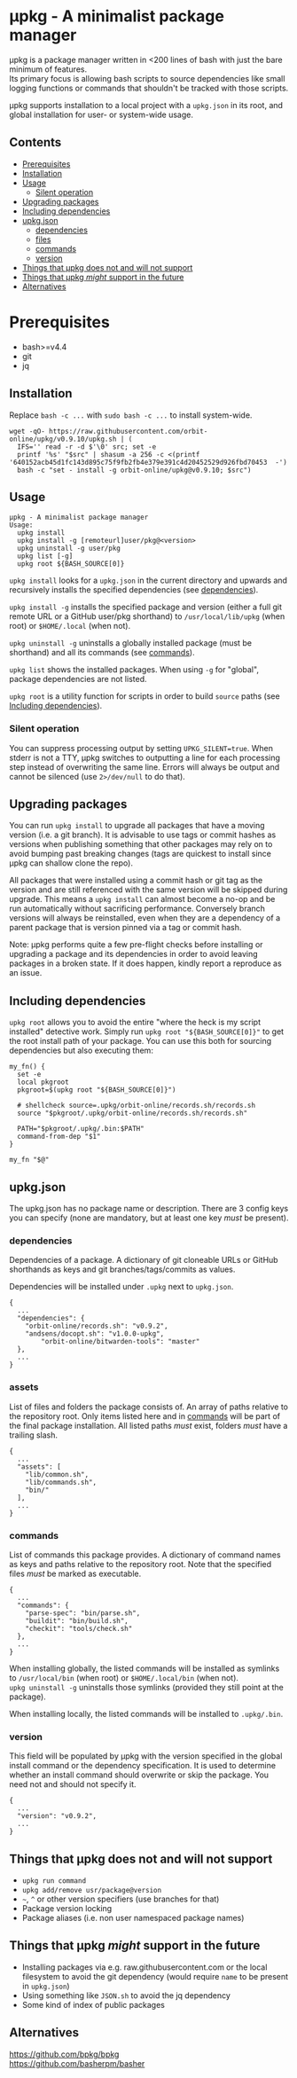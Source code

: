 # μpkg - A minimalist package manager

μpkg is a package manager written in <200 lines of bash with just the bare
minimum of features.  
Its primary focus is allowing bash scripts to source dependencies like small
logging functions or commands that shouldn't be tracked with those scripts.

μpkg supports installation to a local project with a `upkg.json` in its root,
and global installation for user- or system-wide usage.

## Contents

- [Prerequisites](#prerequisites)
- [Installation](#installation)
- [Usage](#usage)
  - [Silent operation](#silent-operation)
- [Upgrading packages](#upgrading-packages)
- [Including dependencies](#including-dependencies)
- [upkg.json](#upkg-json)
  - [dependencies](#dependencies)
  - [files](#files)
  - [commands](#commands)
  - [version](#version)
- [Things that μpkg does not and will not support](#things-that-μpkg-does-not-and-will-not-support)
- [Things that μpkg _might_ support in the future](#things-that-μpkg-might-support-in-the-future)
- [Alternatives](#alternatives)

# Prerequisites

- bash>=v4.4
- git
- jq

## Installation

Replace `bash -c ...` with `sudo bash -c ...` to install system-wide.

```
wget -qO- https://raw.githubusercontent.com/orbit-online/upkg/v0.9.10/upkg.sh | (
  IFS='' read -r -d $'\0' src; set -e
  printf '%s' "$src" | shasum -a 256 -c <(printf '640152acb45d1fc143d895c75f9fb2fb4e379e391c4d20452529d926fbd70453  -')
  bash -c "set - install -g orbit-online/upkg@v0.9.10; $src")
```

## Usage

```
μpkg - A minimalist package manager
Usage:
  upkg install
  upkg install -g [remoteurl]user/pkg@<version>
  upkg uninstall -g user/pkg
  upkg list [-g]
  upkg root ${BASH_SOURCE[0]}
```

`upkg install` looks for a `upkg.json` in the current directory and upwards and
recursively installs the specified dependencies (see
[dependencies](#dependencies)).

`upkg install -g` installs the specified package and version (either a full git
remote URL or a GitHub user/pkg shorthand) to `/usr/local/lib/upkg` (when root)
or `$HOME/.local` (when not).

`upkg uninstall -g` uninstalls a globally installed package (must be shorthand)
and all its commands (see [commands](#commands)).

`upkg list` shows the installed packages. When using `-g` for "global", package
dependencies are not listed.

`upkg root` is a utility function for scripts in order to build `source` paths
(see [Including dependencies](#including-dependencies)).

### Silent operation

You can suppress processing output by setting `UPKG_SILENT=true`.
When stderr is not a TTY, μpkg switches to outputting a line for each processing
step instead of overwriting the same line.
Errors will always be output and cannot be silenced (use `2>/dev/null` to do
that).

## Upgrading packages

You can run `upkg install` to upgrade all packages that have a moving version
(i.e. a git branch). It is advisable to use tags or commit hashes as versions
when publishing something that other packages may rely on to avoid bumping past
breaking changes (tags are quickest to install since μpkg can shallow clone the
repo).

All packages that were installed using a commit hash or git tag as the version
and are still referenced with the same version will be skipped during upgrade.
This means a `upkg install` can almost become a no-op and be run automatically
without sacrificing performance. Conversely branch versions will always be
reinstalled, even when they are a dependency of a parent package that is version
pinned via a tag or commit hash.

Note: μpkg performs quite a few pre-flight checks before installing or upgrading
a package and its dependencies in order to avoid leaving packages in a broken
state. If it does happen, kindly report a reproduce as an issue.

## Including dependencies

`upkg root` allows you to avoid the entire "where the heck is my script installed"
detective work. Simply run `upkg root "${BASH_SOURCE[0]}"` to get the root
install path of your package. You can use this both for sourcing dependencies
but also executing them:

```
my_fn() {
  set -e
  local pkgroot
  pkgroot=$(upkg root "${BASH_SOURCE[0]}")

  # shellcheck source=.upkg/orbit-online/records.sh/records.sh
  source "$pkgroot/.upkg/orbit-online/records.sh/records.sh"

  PATH="$pkgroot/.upkg/.bin:$PATH"
  command-from-dep "$1"
}

my_fn "$@"
```

## upkg.json

The upkg.json has no package name or description.
There are 3 config keys you can specify (none are mandatory, but at least one
key _must_ be present).

### dependencies

Dependencies of a package. A dictionary of git cloneable URLs or
GitHub shorthands as keys and git branches/tags/commits as values.

Dependencies will be installed under `.upkg` next to `upkg.json`.

```
{
  ...
  "dependencies": {
    "orbit-online/records.sh": "v0.9.2",
    "andsens/docopt.sh": "v1.0.0-upkg",
		"orbit-online/bitwarden-tools": "master"
  },
  ...
}
```

### assets

List of files and folders the package consists of. An array of paths relative to
the repository root. Only items listed here and in [commands](#commands) will be
part of the final package installation. All listed paths _must_ exist, folders
_must_ have a trailing slash.

```
{
  ...
  "assets": [
    "lib/common.sh",
    "lib/commands.sh",
    "bin/"
  ],
  ...
}
```

### commands

List of commands this package provides. A dictionary of command names as keys
and paths relative to the repository root. Note that the specified files _must_
be marked as executable.

```
{
  ...
  "commands": {
    "parse-spec": "bin/parse.sh",
    "buildit": "bin/build.sh",
    "checkit": "tools/check.sh"
  },
  ...
}
```

When installing globally, the listed commands will be installed as symlinks to
`/usr/local/bin` (when root) or `$HOME/.local/bin` (when not).  
`upkg uninstall -g` uninstalls those symlinks (provided they still point at the
package).

When installing locally, the listed commands will be installed to `.upkg/.bin`.

### version

This field will be populated by μpkg with the version specified in the global
install command or the dependency specification. It is used to determine whether
an install command should overwrite or skip the package. You need not and should
not specify it.

```
{
  ...
  "version": "v0.9.2",
  ...
}
```

## Things that μpkg does not and will not support

- `upkg run command`
- `upkg add/remove usr/package@version`
- `~`, `^` or other version specifiers (use branches for that)
- Package version locking
- Package aliases (i.e. non user namespaced package names)

## Things that μpkg _might_ support in the future

- Installing packages via e.g. raw.githubusercontent.com or the local filesystem
  to avoid the git dependency (would require `name` to be present in `upkg.json`)
- Using something like `JSON.sh` to avoid the jq dependency
- Some kind of index of public packages

## Alternatives

https://github.com/bpkg/bpkg  
https://github.com/basherpm/basher
